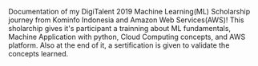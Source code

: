Documentation of my DigiTalent 2019 Machine Learning(ML) Scholarship journey from Kominfo Indonesia and Amazon Web Services(AWS)!
This sholarchip gives it's participant a trainning about ML fundamentals, Machine Application with python, Cloud Computing concepts, and AWS platform.
Also at the end of it, a sertification is given to validate the concepts learned.

